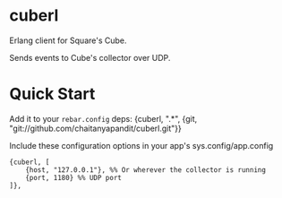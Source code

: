 cuberl
======

Erlang client for Square's Cube.

Sends events to Cube's collector over UDP.

Quick Start
===========

Add it to your `rebar.config` deps:
	{cuberl, ".*", {git, "git://github.com/chaitanyapandit/cuberl.git"}}

Include these configuration options in your app's sys.config/app.config

```shell
{cuberl, [
    {host, "127.0.0.1"}, %% Or wherever the collector is running
    {port, 1180} %% UDP port
]},
```


